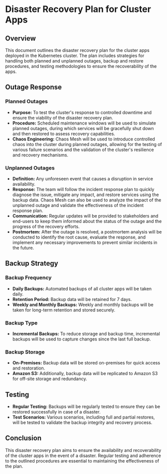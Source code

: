 # Disaster Recovery Plan for Cluster Apps

## Overview

This document outlines the disaster recovery plan for the cluster apps deployed in the Kubernetes cluster. The plan includes strategies for handling both planned and unplanned outages, backup and restore procedures, and testing methodologies to ensure the recoverability of the apps.

## Outage Response

### Planned Outages

- **Purpose:** To test the cluster's response to controlled downtime and ensure the viability of the disaster recovery plan.
- **Procedure:** Scheduled maintenance windows will be used to simulate planned outages, during which services will be gracefully shut down and then restored to assess recovery capabilities.
- **Chaos Engineering:** Chaos Mesh will be used to introduce controlled chaos into the cluster during planned outages, allowing for the testing of various failure scenarios and the validation of the cluster's resilience and recovery mechanisms.

### Unplanned Outages

- **Definition:** Any unforeseen event that causes a disruption in service availability.
- **Response:** The team will follow the incident response plan to quickly diagnose the issue, mitigate any impact, and restore services using the backup data. Chaos Mesh can also be used to analyze the impact of the unplanned outage and validate the effectiveness of the incident response plan.
- **Communication:** Regular updates will be provided to stakeholders and end-users to keep them informed about the status of the outage and the progress of the recovery efforts.
- **Postmortem:** After the outage is resolved, a postmortem analysis will be conducted to identify the root cause, evaluate the response, and implement any necessary improvements to prevent similar incidents in the future.


## Backup Strategy

### Backup Frequency

- **Daily Backups:** Automated backups of all cluster apps will be taken daily.
- **Retention Period:** Backup data will be retained for 7 days.
- **Weekly and Monthly Backups:** Weekly and monthly backups will be taken for long-term retention and stored securely.

### Backup Type

- **Incremental Backups:** To reduce storage and backup time, incremental backups will be used to capture changes since the last full backup.

### Backup Storage

- **On-Premises:** Backup data will be stored on-premises for quick access and restoration.
- **Amazon S3:** Additionally, backup data will be replicated to Amazon S3 for off-site storage and redundancy.

## Testing

- **Regular Testing:** Backups will be regularly tested to ensure they can be restored successfully in case of a disaster.
- **Test Scenarios:** Various scenarios, including full and partial restores, will be tested to validate the backup integrity and recovery process.

## Conclusion

This disaster recovery plan aims to ensure the availability and recoverability of the cluster apps in the event of a disaster. Regular testing and adherence to the outlined procedures are essential to maintaining the effectiveness of the plan.
